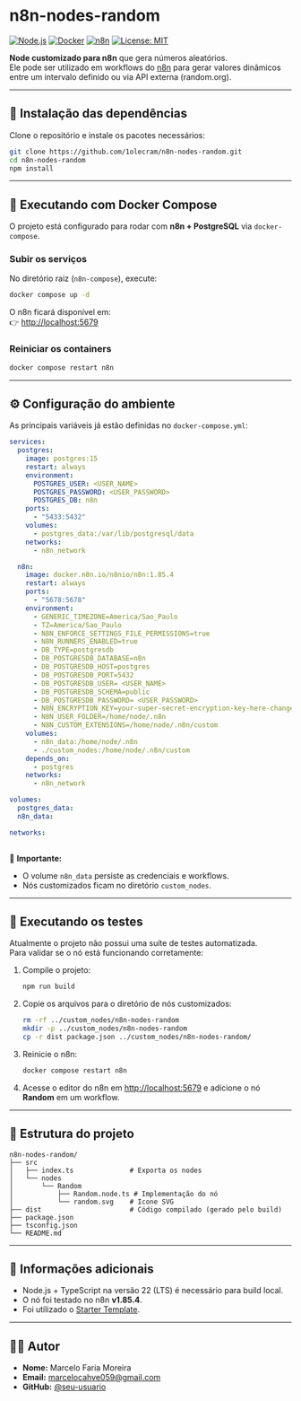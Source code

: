 # n8n-nodes-random

[![Node.js](https://img.shields.io/badge/node-%3E%3D20.15-brightgreen)](https://nodejs.org)
[![Docker](https://img.shields.io/badge/docker-compose-blue)](https://docs.docker.com/compose/)
[![n8n](https://img.shields.io/badge/n8n-v1.85.4-orange)](https://n8n.io)
[![License: MIT](https://img.shields.io/badge/License-MIT-yellow.svg)](LICENSE)
 
 **Node customizado para n8n** que gera números aleatórios.  
Ele pode ser utilizado em workflows do [n8n](https://n8n.io) para gerar valores dinâmicos entre um intervalo definido ou via API externa (random.org).

---

## 🚀 Instalação das dependências

Clone o repositório e instale os pacotes necessários:

```bash
git clone https://github.com/1olecram/n8n-nodes-random.git
cd n8n-nodes-random
npm install
```

---

## 🐳 Executando com Docker Compose

O projeto está configurado para rodar com **n8n + PostgreSQL** via `docker-compose`.

### Subir os serviços

No diretório raiz (`n8n-compose`), execute:

```bash
docker compose up -d
```

O n8n ficará disponível em:  
👉 [http://localhost:5679](http://localhost:5678)

### Reiniciar os containers

```bash
docker compose restart n8n
```

---

## ⚙️ Configuração do ambiente

As principais variáveis já estão definidas no `docker-compose.yml`:

```yaml
services:
  postgres:
    image: postgres:15
    restart: always
    environment:
      POSTGRES_USER: <USER_NAME>
      POSTGRES_PASSWORD: <USER_PASSWORD>
      POSTGRES_DB: n8n
    ports:
      - "5433:5432"
    volumes:
      - postgres_data:/var/lib/postgresql/data
    networks:
      - n8n_network

  n8n:
    image: docker.n8n.io/n8nio/n8n:1.85.4
    restart: always
    ports:
      - "5678:5678"   
    environment:
      - GENERIC_TIMEZONE=America/Sao_Paulo
      - TZ=America/Sao_Paulo
      - N8N_ENFORCE_SETTINGS_FILE_PERMISSIONS=true
      - N8N_RUNNERS_ENABLED=true
      - DB_TYPE=postgresdb
      - DB_POSTGRESDB_DATABASE=n8n
      - DB_POSTGRESDB_HOST=postgres
      - DB_POSTGRESDB_PORT=5432
      - DB_POSTGRESDB_USER= <USER_NAME>
      - DB_POSTGRESDB_SCHEMA=public
      - DB_POSTGRESDB_PASSWORD= <USER_PASSWORD>
      - N8N_ENCRYPTION_KEY=your-super-secret-encryption-key-here-change-me
      - N8N_USER_FOLDER=/home/node/.n8n
      - N8N_CUSTOM_EXTENSIONS=/home/node/.n8n/custom
    volumes:
      - n8n_data:/home/node/.n8n
      - ./custom_nodes:/home/node/.n8n/custom
    depends_on:
      - postgres
    networks:
      - n8n_network

volumes:
  postgres_data:
  n8n_data:

networks:
             
```

🔑 **Importante:**
- O volume `n8n_data` persiste as credenciais e workflows.  
- Nós customizados ficam no diretório `custom_nodes`.  

---

## 🧪 Executando os testes

Atualmente o projeto não possui uma suíte de testes automatizada.  
Para validar se o nó está funcionando corretamente:

1. Compile o projeto:
   ```bash
   npm run build
   ```

2. Copie os arquivos para o diretório de nós customizados:
   ```bash
   rm -rf ../custom_nodes/n8n-nodes-random
   mkdir -p ../custom_nodes/n8n-nodes-random
   cp -r dist package.json ../custom_nodes/n8n-nodes-random/
   ```

3. Reinicie o n8n:
   ```bash
   docker compose restart n8n
   ```

4. Acesse o editor do n8n em [http://localhost:5679](http://localhost:5678) e adicione o nó **Random** em um workflow.

---

## 📂 Estrutura do projeto

```
n8n-nodes-random/
├── src
│   ├── index.ts              # Exporta os nodes
│   └── nodes
│       └── Random
│           ├── Random.node.ts # Implementação do nó
│           └── random.svg    # Icone SVG
├── dist                      # Código compilado (gerado pelo build)
├── package.json
├── tsconfig.json
└── README.md
```

---

## 📌 Informações adicionais

- Node.js + TypeScript na versão 22 (LTS) é necessário para build local.  
- O nó foi testado no n8n **v1.85.4**.  
- Foi utilizado o [Starter Template](https://docs.n8n.io/integrations/creating-nodes/build/starter-template/).

---

## 👨‍💻 Autor

- **Nome:** Marcelo Faria Moreira 
- **Email:** marcelocahve059@gmail.com  
- **GitHub:** [@seu-usuario](https://github.com/1olecram)  
